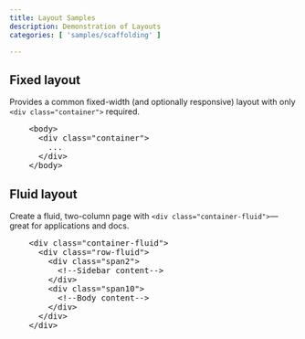 ```yaml
---
title: Layout Samples
description: Demonstration of Layouts
categories: [ 'samples/scaffolding' ]

---
```


<!-- Layouts (Default and fluid) ================================================== -->
<section id="layouts">

  <h2>Fixed layout</h2>
  <p>Provides a common fixed-width (and optionally responsive) layout with only <code>&lt;div class="container"&gt;</code> required.</p>
  <div class="mini-layout">
    <div class="mini-layout-body"></div>
  </div>
          
<pre class="prettyprint linenums">
    &lt;body&gt;
      &lt;div class="container"&gt;
        ...
      &lt;/div&gt;
    &lt;/body&gt;
</pre>

  <h2>Fluid layout</h2>
  <p>Create a fluid, two-column page with <code>&lt;div class="container-fluid"&gt;</code>&mdash;great for applications and docs.</p>
  <div class="mini-layout fluid">
    <div class="mini-layout-sidebar"></div>
    <div class="mini-layout-body"></div>
  </div>
          
<pre class="prettyprint linenums">
    &lt;div class="container-fluid"&gt;
      &lt;div class="row-fluid"&gt;
        &lt;div class="span2"&gt;
          &lt;!--Sidebar content--&gt;
        &lt;/div&gt;
        &lt;div class="span10"&gt;
          &lt;!--Body content--&gt;
        &lt;/div&gt;
      &lt;/div&gt;
    &lt;/div&gt;
</pre>
</section>
